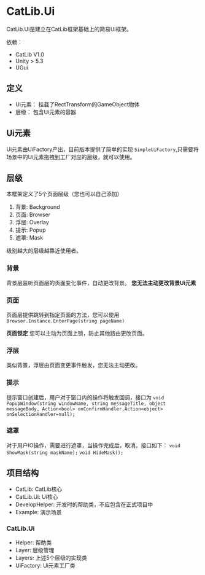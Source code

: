 # CatLib.Ui
CatLib.Ui是建立在CatLib框架基础上的简易Ui框架。

依赖：
* CatLib V1.0
* Unity > 5.3
* UGui 

## 定义
* Ui元素： 挂载了RectTransform的GameObject物体
* 层级： 包含Ui元素的容器

## Ui元素
Ui元素由UiFactory产出，目前版本提供了简单的实现 `SimpleUiFactory`,只需要将场景中的Ui元素拖拽到工厂对应的层级，就可以使用。

## 层级
本框架定义了5个页面层级（您也可以自己添加）
1. 背景: Background
2. 页面: Browser
3. 浮层: Overlay
4. 提示: Popup
5. 遮罩: Mask

级别越大的层级越靠近使用者。

### 背景
背景层监听页面层的页面变化事件，自动更改背景。
**您无法主动更改背景Ui元素**

### 页面
页面层提供跳转到指定页面的方法，您可以使用
`Browser.Instance.EnterPage(string pageName)`

**页面锁定**
您可以主动为页面上锁，防止其他路由更改页面。

### 浮层
类似背景，浮层由页面变更事件触发，您无法主动更改。

### 提示
提示窗口创建后，用户对于窗口内的操作将触发回调，接口为
`void PopupWindow(string windowName, string messageTitle, object messageBody, Action<bool> onConfirmHandler,Action<object> onSelectionHandler=null);`

### 遮罩
对于用户IO操作，需要进行遮罩，当操作完成后，取消。接口如下：
`void ShowMask(string maskName);`
`void HideMask();`

## 项目结构
- CatLib: CatLib核心
- CatLib.Ui: Ui核心
- DevelopHelper: 开发时的帮助类，不应包含在正式项目中
- Example: 演示场景

### CatLib.Ui
- Helper: 帮助类
- Layer: 层级管理
- Layers: 上述5个层级的实现类
- UiFactory: Ui元素工厂类



